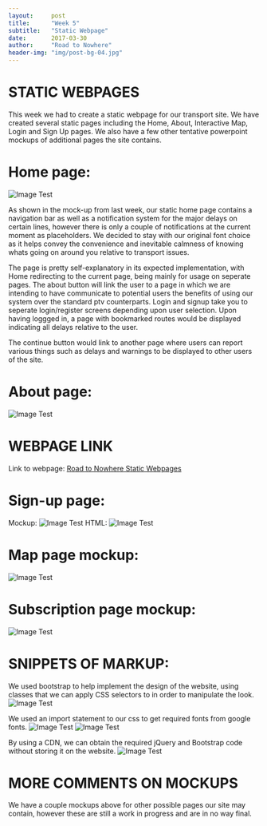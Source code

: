 ```yaml
---
layout:     post
title:      "Week 5"
subtitle:   "Static Webpage"
date:       2017-03-30
author:     "Road to Nowhere"
header-img: "img/post-bg-04.jpg"
---
```


# STATIC WEBPAGES

This week we had to create a static webpage for our transport site. We have created several static pages including the Home, About, Interactive Map, Login and Sign Up pages. We also have a few other tentative powerpoint mockups of additional pages the site contains. 

# Home page:

<img src="{{ site.baseurl }}/images/blog/Week5/Screenshot.PNG" alt="Image Test">

As shown in the mock-up from last week, our static home page contains a navigation bar as well as a notification system for the major delays on certain lines, however there is only a couple of notifications at the current moment as placeholders. We decided to stay with our original font choice as it helps convey the convenience and inevitable calmness of knowing whats going on around you relative to transport issues.

The page is pretty self-explanatory in its expected implementation, with Home redirecting to the current page, being mainly for usage on seperate pages. The about button will link the user to a page in which we are intending to have communicate to potential users the benefits of using our system over the standard ptv counterparts. Login and signup take you to seperate login/register screens depending upon user selection. Upon having loggged in, a page with bookmarked routes would be displayed indicating all delays relative to the user.

The continue button would link to another page where users can report various things such as delays and warnings to be displayed to other users of the site.

# About page:
<img src="{{ site.baseurl }}/images/blog/Week5/about2.PNG" alt="Image Test">

# WEBPAGE LINK

Link to webpage: <a href="{{ site.baseurl }}/home-static.html">Road to Nowhere Static Webpages</a>

# Sign-up page:
Mockup:
<img src="{{ site.baseurl }}/images/blog/Week5/Login%20Signup%20page.jpg" alt="Image Test">
HTML:
<img src="{{ site.baseurl }}/images/blog/Week5/signup.PNG" alt="Image Test">


# Map page mockup:
<img src="{{ site.baseurl }}/images/blog/Week5/Map%20mockup.jpg" alt="Image Test">

# Subscription page mockup:
<img src="{{ site.baseurl }}/images/blog/Week5/Subscriptions%20mockup.jpg" alt="Image Test">

# SNIPPETS OF MARKUP:
We used bootstrap to help implement the design of the website, using classes that we can apply CSS selectors to in order to manipulate the look.
<img src="{{ site.baseurl }}/images/blog/Week5/navbarcode.PNG" alt="Image Test">

We used an import statement to our css to get required fonts from google fonts.
<img src="{{ site.baseurl }}/images/blog/Week5/cssfonts.PNG" alt="Image Test">
<img src="{{ site.baseurl }}/images/blog/Week5/cssh1.PNG" alt="Image Test">

By using a CDN, we can obtain the required jQuery and Bootstrap code without storing it on the website.
<img src="{{ site.baseurl }}/images/blog/Week5/cdn.PNG" alt="Image Test">

# MORE COMMENTS ON MOCKUPS

We have a couple mockups above for other possible pages our site may contain, however these are still a work in progress and are in no way final.



